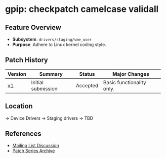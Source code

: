 # gpip: checkpatch camelcase validall

## Feature Overview

- **Subsystem**: `drivers/staging/vme_user`
- **Purpose**: Adhere to Linux kernel coding style.

## Patch History

| Version | Summary                 | Status         | Major Changes                     |
|---------|-------------------------|----------------|------------------------------------|
| [v1](v1/cover-letter.md) | Initial submission      | Accepted       | Basic functionality only.         |

## Location

-> Device Drivers
    -> Staging drivers
        -> TBD

## References

- [Mailing List Discussion](https://lore.kernel.org/linux-staging/Z20yIvcQOGHMfufx@stream-circuit/T/#u)
- [Patch Series Archive](https://lore.kernel.org/linux-staging/Z20yIvcQOGHMfufx@stream-circuit/T/#u)
